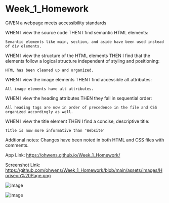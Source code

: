 # Week_1_Homework

GIVEN a webpage meets accessibility standards

WHEN I view the source code
THEN I find semantic HTML elements:

    Semantic elements like main, section, and aside have been used instead of div elements.

WHEN I view the structure of the HTML elements
THEN I find that the elements follow a logical structure independent of styling and positioning:

    HTML has been cleaned up and organized.

WHEN I view the image elements
THEN I find accessible alt attributes:

    All image elements have alt attributes.

WHEN I view the heading attributes
THEN they fall in sequential order:

    All heading tags are now in order of precedence in the file and CSS organized accordingly as well.

WHEN I view the title element
THEN I find a concise, descriptive title:

    Title is now more informative than 'Website'

Addtional notes:
    Changes have been noted in both HTML and CSS files with comments.


App Link:
https://ohwens.github.io/Week_1_Homework/

Screenshot Link:
https://github.com/ohwens/Week_1_Homework/blob/main/assets/images/Horiseon%20Page.png

![image](https://user-images.githubusercontent.com/20198607/107124958-624e7e00-686c-11eb-98fb-96bd0073726c.png)

![image](./assets/images/Horiseon%20Page.png)
